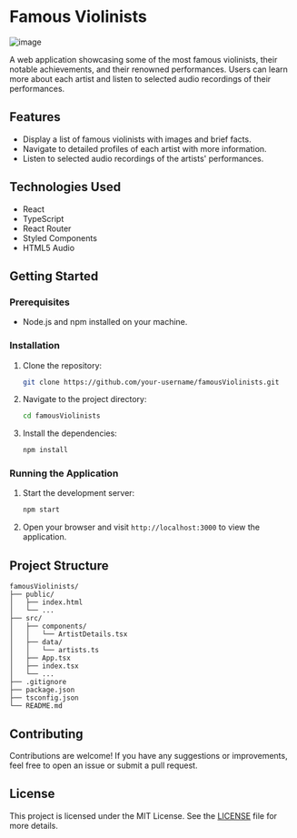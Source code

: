 # Famous Violinists
![image](https://github.com/user-attachments/assets/248b8bba-a7be-445c-a7ed-31f697cb365c)

A web application showcasing some of the most famous violinists, their notable achievements, and their renowned performances. Users can learn more about each artist and listen to selected audio recordings of their performances.

## Features

- Display a list of famous violinists with images and brief facts.
- Navigate to detailed profiles of each artist with more information.
- Listen to selected audio recordings of the artists' performances.

## Technologies Used

- React
- TypeScript
- React Router
- Styled Components
- HTML5 Audio

## Getting Started

### Prerequisites

- Node.js and npm installed on your machine.

### Installation

1. Clone the repository:
   ```bash
   git clone https://github.com/your-username/famousViolinists.git
   ```
2. Navigate to the project directory:
   ```bash
   cd famousViolinists
   ```
3. Install the dependencies:
   ```bash
   npm install
   ```

### Running the Application

1. Start the development server:
   ```bash
   npm start
   ```
2. Open your browser and visit `http://localhost:3000` to view the application.

## Project Structure

```
famousViolinists/
├── public/
│   ├── index.html
│   └── ...
├── src/
│   ├── components/
│   │   └── ArtistDetails.tsx
│   ├── data/
│   │   └── artists.ts
│   ├── App.tsx
│   ├── index.tsx
│   └── ...
├── .gitignore
├── package.json
├── tsconfig.json
└── README.md
```

## Contributing

Contributions are welcome! If you have any suggestions or improvements, feel free to open an issue or submit a pull request.

## License

This project is licensed under the MIT License. See the [LICENSE](LICENSE) file for more details.
